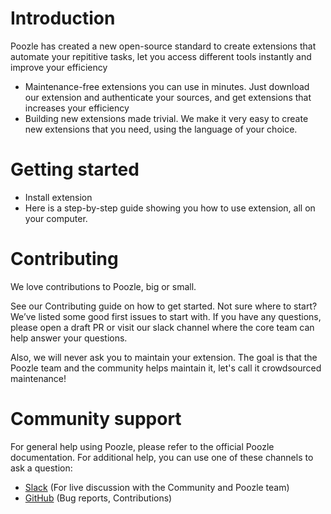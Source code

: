 # Introduction

Poozle has created a new open-source standard to create extensions that automate your repititive tasks, let you access different tools instantly and improve your efficiency

- Maintenance-free extensions you can use in minutes. Just download our extension and authenticate your sources, and get extensions that increases your efficiency
- Building new extensions made trivial. We make it very easy to create new extensions that you need, using the language of your choice.

# Getting started

- Install extension
- Here is a step-by-step guide showing you how to use extension, all on your computer.

# Contributing

We love contributions to Poozle, big or small.

See our Contributing guide on how to get started. Not sure where to start? We’ve listed some good first issues to start with. If you have any questions, please open a draft PR or visit our slack channel where the core team can help answer your questions.

Also, we will never ask you to maintain your extension. The goal is that the Poozle team and the community helps maintain it, let's call it crowdsourced maintenance!

# Community support

For general help using Poozle, please refer to the official Poozle documentation. For additional help, you can use one of these channels to ask a question:

- [Slack](https://join.slack.com/t/poozleworkspace/shared_invite/zt-1guq9l7i9-FUiXfhK0IRliaz30AnIa_w) (For live discussion with the Community and Poozle team)
- [GitHub](https://github.com/poozlehq/poozle) (Bug reports, Contributions)
